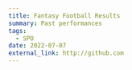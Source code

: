 ```yaml
---
title: Fantasy Football Results
summary: Past performances
tags:
  - SPO
date: 2022-07-07
external_link: http://github.com
---
```

